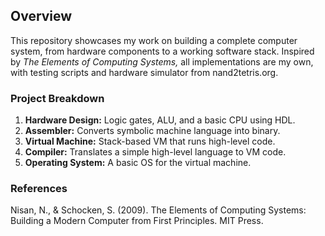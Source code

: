 ## Overview

This repository showcases my work on building a complete computer system, from hardware components to a working software stack. Inspired by *The Elements of Computing Systems,* all implementations are my own, with testing scripts and hardware simulator from nand2tetris.org.

### Project Breakdown

1. **Hardware Design:** Logic gates, ALU, and a basic CPU using HDL.
2. **Assembler:** Converts symbolic machine language into binary.
3. **Virtual Machine:** Stack-based VM that runs high-level code.
4. **Compiler:** Translates a simple high-level language to VM code.
5. **Operating System:** A basic OS for the virtual machine.

### References
Nisan, N., & Schocken, S. (2009). The Elements of Computing Systems: Building a Modern Computer from First Principles. MIT Press.
